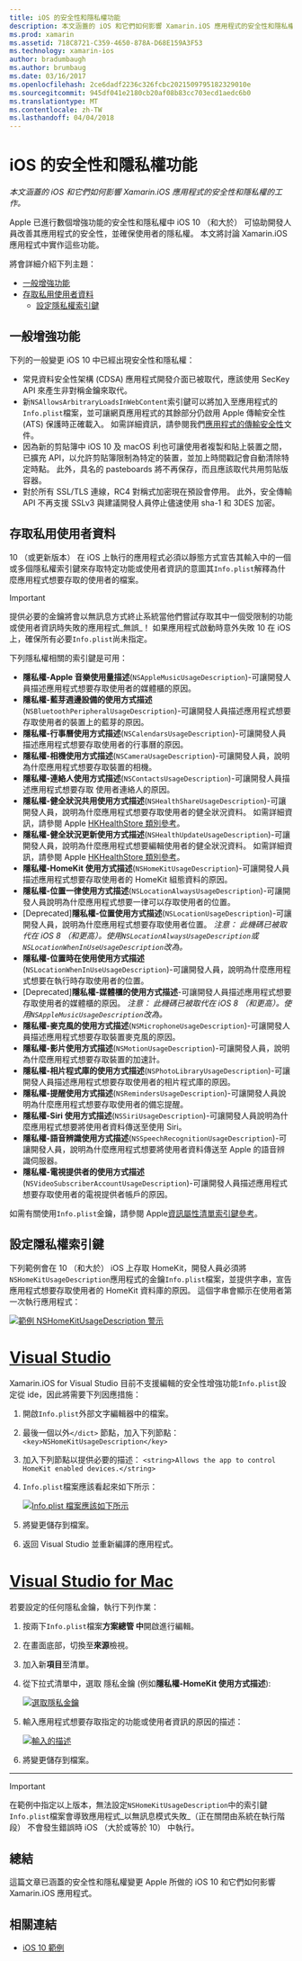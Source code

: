 ```yaml
---
title: iOS 的安全性和隱私權功能
description: 本文涵蓋的 iOS 和它們如何影響 Xamarin.iOS 應用程式的安全性和隱私權的工作。
ms.prod: xamarin
ms.assetid: 718C8721-C359-4650-878A-D68E159A3F53
ms.technology: xamarin-ios
author: bradumbaugh
ms.author: brumbaug
ms.date: 03/16/2017
ms.openlocfilehash: 2ce6dadf2236c326fcbc2021509795182329010e
ms.sourcegitcommit: 945df041e2180cb20af08b83cc703ecd1aedc6b0
ms.translationtype: MT
ms.contentlocale: zh-TW
ms.lasthandoff: 04/04/2018
---
```

# <a name="ios-security-and-privacy-features"></a>iOS 的安全性和隱私權功能

_本文涵蓋的 iOS 和它們如何影響 Xamarin.iOS 應用程式的安全性和隱私權的工作。_

Apple 已進行數個增強功能的安全性和隱私權中 iOS 10 （和大於） 可協助開發人員改善其應用程式的安全性，並確保使用者的隱私權。 本文將討論 Xamarin.iOS 應用程式中實作這些功能。

將會詳細介紹下列主題：

- [一般增強功能](#General-Enhancements)
- [存取私用使用者資料](#Accessing-Private-User-Data)
    - [設定隱私權索引鍵](#Setting-Privacy-Keys)
    
<a name="General-Enhancements" />

## <a name="general-enhancements"></a>一般增強功能

下列的一般變更 iOS 10 中已經出現安全性和隱私權：

- 常見資料安全性架構 (CDSA) 應用程式開發介面已被取代，應該使用 SecKey API 來產生非對稱金鑰來取代。
- 新`NSAllowsArbitraryLoadsInWebContent`索引鍵可以將加入至應用程式的`Info.plist`檔案，並可讓網頁應用程式的其餘部分仍啟用 Apple 傳輸安全性 (ATS) 保護時正確載入。 如需詳細資訊，請參閱我們[應用程式的傳輸安全性](~/ios/app-fundamentals/ats.md)文件。
- 因為新的剪貼簿中 iOS 10 及 macOS 利也可讓使用者複製和貼上裝置之間，已擴充 API，以允許剪貼簿限制為特定的裝置，並加上時間戳記會自動清除特定時點。 此外，具名的 pasteboards 將不再保存，而且應該取代共用剪貼版容器。
- 對於所有 SSL/TLS 連線，RC4 對稱式加密現在預設會停用。 此外，安全傳輸 API 不再支援 SSLv3 與建議開發人員停止儘速使用 sha-1 和 3DES 加密。

<a name="Accessing-Private-User-Data" />

## <a name="accessing-private-user-data"></a>存取私用使用者資料

10 （或更新版本） 在 iOS 上執行的應用程式必須以靜態方式宣告其輸入中的一個或多個隱私權索引鍵來存取特定功能或使用者資訊的意圖其`Info.plist`解釋為什麼應用程式想要存取的使用者的檔案。

> [!IMPORTANT]
> 提供必要的金鑰將會以無訊息方式終止系統當他們嘗試存取其中一個受限制的功能或使用者資訊時失敗的應用程式_無誤_！ 如果應用程式啟動時意外失敗 10 在 iOS 上，確保所有必要`Info.plist`尚未指定。

下列隱私權相關的索引鍵是可用：

- **隱私權-Apple 音樂使用量描述**(`NSAppleMusicUsageDescription`)-可讓開發人員描述應用程式想要存取使用者的媒體櫃的原因。
- **隱私權-藍芽週邊設備的使用方式描述**(`NSBluetoothPeripheralUsageDescription`)-可讓開發人員描述應用程式想要存取使用者的裝置上的藍芽的原因。
- **隱私權-行事曆使用方式描述**(`NSCalendarsUsageDescription`)-可讓開發人員描述應用程式想要存取使用者的行事曆的原因。
- **隱私權-相機使用方式描述**(`NSCameraUsageDescription`)-可讓開發人員，說明為什麼應用程式想要存取裝置的相機。
- **隱私權-連絡人使用方式描述**(`NSContactsUsageDescription`)-可讓開發人員描述應用程式想要存取 使用者連絡人的原因。
- **隱私權-健全狀況共用使用方式描述**(`NSHealthShareUsageDescription`)-可讓開發人員，說明為什麼應用程式想要存取使用者的健全狀況資料。 如需詳細資訊，請參閱 Apple [HKHealthStore 類別參考](https://developer.apple.com/reference/healthkit/hkhealthstore)。
- **隱私權-健全狀況更新使用方式描述**(`NSHealthUpdateUsageDescription`)-可讓開發人員，說明為什麼應用程式想要編輯使用者的健全狀況資料。 如需詳細資訊，請參閱 Apple [HKHealthStore 類別參考](https://developer.apple.com/reference/healthkit/hkhealthstore)。
- **隱私權-HomeKit 使用方式描述**(`NSHomeKitUsageDescription`)-可讓開發人員描述應用程式想要存取使用者的 HomeKit 組態資料的原因。
- **隱私權-位置一律使用方式描述**(`NSLocationAlwaysUsageDescription`)-可讓開發人員說明為什麼應用程式想要一律可以存取使用者的位置。
- [Deprecated]**隱私權-位置使用方式描述**(`NSLocationUsageDescription`)-可讓開發人員，說明為什麼應用程式想要存取使用者位置。 *注意： 此機碼已被取代在 iOS 8 （和更高）。使用`NSLocationAlwaysUsageDescription`或`NSLocationWhenInUseUsageDescription`改為。*
- **隱私權-位置時在使用使用方式描述**(`NSLocationWhenInUseUsageDescription`)-可讓開發人員，說明為什麼應用程式想要在執行時存取使用者的位置。
- [Deprecated]**隱私權-媒體櫃的使用方式描述**-可讓開發人員描述應用程式想要存取使用者的媒體櫃的原因。 *注意： 此機碼已被取代在 iOS 8 （和更高）。使用`NSAppleMusicUsageDescription`改為。*
- **隱私權-麥克風的使用方式描述**(`NSMicrophoneUsageDescription`)-可讓開發人員描述應用程式想要存取裝置麥克風的原因。
- **隱私權-影片使用方式描述**(`NSMotionUsageDescription`)-可讓開發人員，說明為什麼應用程式想要存取裝置的加速計。
- **隱私權-相片程式庫的使用方式描述**(`NSPhotoLibraryUsageDescription`)-可讓開發人員描述應用程式想要存取使用者的相片程式庫的原因。
- **隱私權-提醒使用方式描述**(`NSRemindersUsageDescription`)-可讓開發人員說明為什麼應用程式想要存取使用者的備忘提醒。
- **隱私權-Siri 使用方式描述**(`NSSiriUsageDescription`)-可讓開發人員說明為什麼應用程式想要將使用者資料傳送至使用 Siri。
- **隱私權-語音辨識使用方式描述**(`NSSpeechRecognitionUsageDescription`)-可讓開發人員，說明為什麼應用程式想要將使用者資料傳送至 Apple 的語音辨識伺服器。
- **隱私權-電視提供者的使用方式描述**(`NSVideoSubscriberAccountUsageDescription`)-可讓開發人員描述應用程式想要存取使用者的電視提供者帳戶的原因。

如需有關使用`Info.plist`金鑰，請參閱 Apple[資訊屬性清單索引鍵參考](https://developer.apple.com/library/content/documentation/General/Reference/InfoPlistKeyReference/Introduction/Introduction.html#//apple_ref/doc/uid/TP40009248-SW1)。

<a name="Setting-Privacy-Keys" />

## <a name="setting-privacy-keys"></a>設定隱私權索引鍵

下列範例會在 10 （和大於） iOS 上存取 HomeKit，開發人員必須將`NSHomeKitUsageDescription`應用程式的金鑰`Info.plist`檔案，並提供字串，宣告應用程式想要存取使用者的 HomeKit 資料庫的原因。 這個字串會顯示在使用者第一次執行應用程式：

[![](security-privacy-images/info01.png "範例 NSHomeKitUsageDescription 警示")](security-privacy-images/info01.png#lightbox)

# <a name="visual-studiotabvswin"></a>[Visual Studio](#tab/vswin)

Xamarin.iOS for Visual Studio 目前不支援編輯的安全性增強功能`Info.plist`設定從 ide，因此將需要下列因應措施：

1. 開啟`Info.plist`外部文字編輯器中的檔案。
2. 最後一個以外`</dict>` 節點，加入下列節點： `<key>NSHomeKitUsageDescription</key>`
3. 加入下列節點以提供必要的描述： `<string>Allows the app to control HomeKit enabled devices.</string>`
4. `Info.plist`檔案應該看起來如下所示： 

    [![](security-privacy-images/info02vs.png "Info.plist 檔案應該如下所示")](security-privacy-images/info02vs.png#lightbox)
4. 將變更儲存到檔案。
5. 返回 Visual Studio 並重新編譯的應用程式。

# <a name="visual-studio-for-mactabvsmac"></a>[Visual Studio for Mac](#tab/vsmac)

若要設定的任何隱私金鑰，執行下列作業：

1. 按兩下`Info.plist`檔案**方案總管 中**開啟進行編輯。
2. 在畫面底部，切換至**來源**檢視。
3. 加入新**項目**至清單。
4. 從下拉式清單中，選取 隱私金鑰 (例如**隱私權-HomeKit 使用方式描述**): 

    [![](security-privacy-images/info02.png "選取隱私金鑰")](security-privacy-images/info02.png#lightbox)
5. 輸入應用程式想要存取指定的功能或使用者資訊的原因的描述： 

    [![](security-privacy-images/info03.png "輸入的描述")](security-privacy-images/info03.png#lightbox)
6. 將變更儲存到檔案。

-----

> [!IMPORTANT]
> 在範例中指定以上版本，無法設定`NSHomeKitUsageDescription`中的索引鍵`Info.plist`檔案會導致應用程式_以無訊息模式失敗_（正在關閉由系統在執行階段） 不會發生錯誤時 iOS （大於或等於 10） 中執行。

<a name="Summary" />

## <a name="summary"></a>總結

這篇文章已涵蓋的安全性和隱私權變更 Apple 所做的 iOS 10 和它們如何影響 Xamarin.iOS 應用程式。



## <a name="related-links"></a>相關連結

- [iOS 10 範例](https://developer.xamarin.com/samples/ios/iOS10/)

